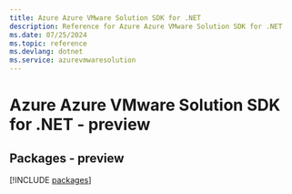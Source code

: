 ```yaml
---
title: Azure Azure VMware Solution SDK for .NET
description: Reference for Azure Azure VMware Solution SDK for .NET
ms.date: 07/25/2024
ms.topic: reference
ms.devlang: dotnet
ms.service: azurevmwaresolution
---
```

# Azure Azure VMware Solution SDK for .NET - preview
## Packages - preview
[!INCLUDE [packages](azure-vmware-solution-index.md)]